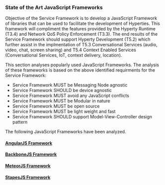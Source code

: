 ### State of the Art JavaScript Frameworks

Objective of the Service Framework is to develop a JavaScript Framework of libraries that can be used to facilitate the development of Hyperties. This framework will compliment the features provided by the Hyperty Runtime (T3.4) and Network QoS Policy Enforcement (T3.3). The end results of the Service Framework should support Hyperty Development (T5.2) which further assist in the implmentation of T5.3 Conversational Services (audio, video, chat, screen sharing) and T5.4 Context Enabled Services (Conversational Services, IoT, context delivery, location). 

This section analyses popularly used JavaScript Frameworks. The analysis of these frameworks is based on the above identified requirments for the Service Framework:

* Service Framework MUST be Messaging Node agnostic
* Service Framework SHOULD be device agnostic
* Service Framework MUST avoid any JavaScript conflicts
* Service Framework MUST be Modular in nature
* Service Framework MUST be open source
* Service Framework MUST be light weight and fast
* Service Framework SHOULD support Model-View-Controller design pattern

The following JavaScript Frameworks have been analyzed.

#### [AngularJS Framework](angular-js.md)

#### [BackboneJS Framework](backbone-js.md)

#### [MeteorJS Framework](meteor.md)

#### [StapesJS Framework](stapesjs.md)


